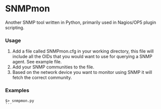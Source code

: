 # SNMPmon
Another SNMP tool written in Python, primarily used in Nagios/OP5 plugin scripting. 

### Usage
 1. Add a file called SNMPmon.cfg in your working directory, this file will include all the OIDs that you would want to use for querying a SNMP agent. See example file.
 2. Add your SNMP communities to the file.
 3. Based on the network device you want to monitor using SNMP it will fetch the correct community.

### Examples

```
$> snmpmon.py 
´´´
